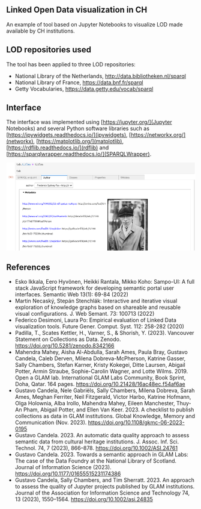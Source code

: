 ## Linked Open Data visualization in CH
An example of tool based on Jupyter Notebooks to visualize LOD made available by CH institutions.

## LOD repositories used

The tool has been applied to three LOD repositories:

- National Library of the Netherlands, http://data.bibliotheken.nl/sparql
- National Library of France, https://data.bnf.fr/sparql
- Getty Vocabularies, https://data.getty.edu/vocab/sparql

## Interface

The interface was implemented using [https://jupyter.org/](Jupyter Notebooks) and several Python software libraries such as [https://ipywidgets.readthedocs.io/](ipywidgets), [https://networkx.org/](networkx), [https://matplotlib.org/](matplotlib), [https://rdflib.readthedocs.io/](rdflib) and [https://sparqlwrapper.readthedocs.io/](SPARQLWrapper).

<img src="images/bnf-notebook.png">


## References

- Esko Ikkala, Eero Hyvönen, Heikki Rantala, Mikko Koho: Sampo-UI: A full stack JavaScript framework for developing semantic portal user interfaces. Semantic Web 13(1): 69-84 (2022)
- Martin Necaský, Stepán Stenchlák: Interactive and iterative visual exploration of knowledge graphs based on shareable and reusable visual configurations. J. Web Semant. 73: 100713 (2022)
- Federico Desimoni, Laura Po: Empirical evaluation of Linked Data visualization tools. Future Gener. Comput. Syst. 112: 258-282 (2020)
- Padilla, T., Scates Kettler, H., Varner, S., & Shorish, Y. (2023). Vancouver Statement on Collections as Data. Zenodo. https://doi.org/10.5281/zenodo.8342166
- Mahendra Mahey, Aisha Al-Abdulla, Sarah Ames, Paula Bray, Gustavo Candela, Caleb Derven, Milena Dobreva-McPherson, Katrine Gasser, Sally Chambers, Stefan Karner, Kristy Kokegei, Ditte Laursen, Abigail Potter, Armin Straube, Sophie-Carolin Wagner, and Lotte Wilms. 2019. Open a GLAM lab. International GLAM Labs Community, Book Sprint, Doha, Qatar. 164 pages. https://doi.org/10.21428/16ac48ec.f54af6ae
- Gustavo Candela, Nele Gabriëls, Sally Chambers, Milena Dobreva, Sarah Ames, Meghan Ferriter, Neil Fitzgerald, Victor Harbo, Katrine Hofmann, Olga Holownia, Alba Irollo, Mahendra Mahey, Eileen Manchester, Thuy-An Pham, Abigail Potter, and Ellen Van Keer. 2023. A checklist to publish collections as data in GLAM institutions. Global Knowledge, Memory and Communication (Nov. 2023). https://doi.org/10.1108/gkmc-06-2023-0195
- Gustavo Candela. 2023. An automatic data quality approach to assess semantic data from cultural heritage institutions. J. Assoc. Inf. Sci. Technol. 74, 7 (2023), 866–878. https://doi.org/10.1002/ASI.24761
- Gustavo Candela. 2023. Towards a semantic approach in GLAM Labs: The case of the Data Foundry at the National Library of Scotland. Journal of Information Science (2023). https://doi.org/10.1177/01655515231174386 
- Gustavo Candela, Sally Chambers, and Tim Sherratt. 2023. An approach to assess the quality of Jupyter projects published by GLAM institutions. Journal of the Association for Information Science and Technology 74, 13 (2023), 1550–1564. https://doi.org/10.1002/asi.24835
